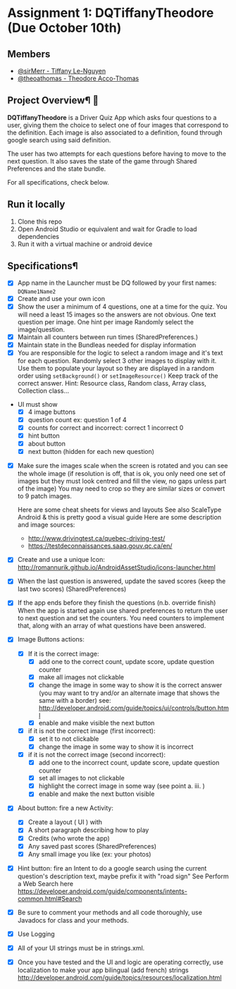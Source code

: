 # Assignment 1: DQTiffanyTheodore (Due October 10th)

## Members
* [@sirMerr - Tiffany Le-Nguyen](https://github.com/sirMerr)
* [@theoathomas - Theodore Acco-Thomas](https://github.com/theoathomas)

## Project Overview¶ 🚗

**DQTiffanyTheodore** is a Driver Quiz App which asks four questions to a user, giving them the choice to select one of four images that correspond to the definition. Each image is also associated to a definition, found through google search using said definition.
 
The user has two attempts for each questions before having to move to the next question. It also saves the state of the game through Shared Preferences and the state bundle.

For all specifications, check below.
## Run it locally
1. Clone this repo
2. Open Android Studio or equivalent and wait for Gradle to load dependencies
3. Run it with a virtual machine or android device

## Specifications¶

- [X] App name in the Launcher must be DQ followed by your first names: `DQName1Name2`
- [X] Create and use your own icon
- [X] Show the user a minimum of 4 questions, one at a time for the quiz. You will need a least 15 images so the answers are not obvious. One text question per image. One hint per image Randomly select the image/question.
- [X] Maintain all counters between run times (SharedPreferences.)
- [X] Maintain state in the Bundleas needed for display information
- [X] You are responsible for the logic to select a random image and it's text for each question. Randomly select 3 other images to display with it. Use them to populate your layout so they are displayed in a random order using `setBackground()` or `setImageResource()` Keep track of the correct answer. Hint: Resource class, Random class, Array class, Collection class…
- UI must show
  - [X] 4 image buttons
  - [X] question count ex: question 1 of 4
  - [X] counts for correct and incorrect: correct 1 incorrect 0
  - [X] hint button
  - [X] about button
  - [X] next button (hidden for each new question)
- [X] Make sure the images scale when the screen is rotated and you can see the whole image (if resolution is off, that is ok, you only need one set of images but they must look centred and fill the view, no gaps unless part of the image) You may need to crop so they are similar sizes or convert to 9 patch images.

  Here are some cheat sheets for views and layouts See also ScaleType Android & this is pretty good a visual guide Here are some description and image sources:
  * http://www.drivingtest.ca/quebec-driving-test/
  * https://testdeconnaissances.saaq.gouv.qc.ca/en/

- [X] Create and use a unique Icon: http://romannurik.github.io/AndroidAssetStudio/icons-launcher.html
- [X] When the last question is answered, update the saved scores (keep the last two scores) (SharedPreferences)
- [X] If the app ends before they finish the questions (n.b. override finish) When the app is started again use shared preferences to return the user to next question and set the counters. You need counters to implement that, along with an array of what questions have been answered.

- [X] Image Buttons actions:
  - [X] If it is the correct image:
    - [X] add one to the correct count, update score, update question counter
    - [X] make all images not clickable
    - [X] change the image in some way to show it is the correct answer (you may want to try and/or an alternate image that shows the same with a border) see: http://developer.android.com/guide/topics/ui/controls/button.html
    - [X] enable and make visible the next button
  - [X] if it is not the correct image (first incorrect):
    - [X] set it to not clickable
    - [X] change the image in some way to show it is incorrect
  - [X] if it is not the correct image (second incorrect):
    - [X] add one to the incorrect count, update score, update question counter
    - [X] set all images to not clickable
    - [X] highlight the correct image in some way (see point a. iii. )
    - [X] enable and make the next button visible

- [X] About button: fire a new Activity:
  - [X] Create a layout ( UI ) with
  - [X] A short paragraph describing how to play
  - [X] Credits (who wrote the app)
  - [X] Any saved past scores (SharedPreferences)
  - [X] Any small image you like (ex: your photos)
- [X] Hint button: fire an Intent to do a google search using the current question's description text, maybe prefix it with "road sign" See Perform a Web Search here https://developer.android.com/guide/components/intents-common.html#Search
- [X] Be sure to comment your methods and all code thoroughly, use Javadocs for class and your methods.
- [X] Use Logging
- [X] All of your UI strings must be in strings.xml.
- [X] Once you have tested and the UI and logic are operating correctly, use localization to make your app bilingual (add french) strings http://developer.android.com/guide/topics/resources/localization.html


